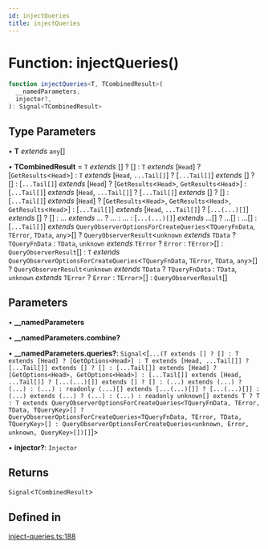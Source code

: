 ```yaml
---
id: injectQueries
title: injectQueries
---
```


# Function: injectQueries()

```ts
function injectQueries<T, TCombinedResult>(
  __namedParameters,
  injector?,
): Signal<TCombinedResult>
```

## Type Parameters

• **T** _extends_ `any`[]

• **TCombinedResult** = `T` _extends_ [] ? [] : `T` _extends_ [`Head`] ? [`GetResults`\<`Head`\>] : `T` _extends_ [`Head`, `...Tail[]`] ? [`...Tail[]`] _extends_ [] ? [] : [`...Tail[]`] _extends_ [`Head`] ? [`GetResults`\<`Head`\>, `GetResults`\<`Head`\>] : [`...Tail[]`] _extends_ [`Head`, `...Tail[]`] ? [`...Tail[]`] _extends_ [] ? [] : [`...Tail[]`] _extends_ [`Head`] ? [`GetResults`\<`Head`\>, `GetResults`\<`Head`\>, `GetResults`\<`Head`\>] : [`...Tail[]`] _extends_ [`Head`, `...Tail[]`] ? [`...(...)[]`] _extends_ [] ? [] : ... _extends_ ... ? ... : ... : [`...(...)[]`] _extends_ ...[] ? ...[] : ...[] : [`...Tail[]`] _extends_ `QueryObserverOptionsForCreateQueries`\<`TQueryFnData`, `TError`, `TData`, `any`\>[] ? `QueryObserverResult`\<`unknown` _extends_ `TData` ? `TQueryFnData` : `TData`, `unknown` _extends_ `TError` ? `Error` : `TError`\>[] : `QueryObserverResult`[] : `T` _extends_ `QueryObserverOptionsForCreateQueries`\<`TQueryFnData`, `TError`, `TData`, `any`\>[] ? `QueryObserverResult`\<`unknown` _extends_ `TData` ? `TQueryFnData` : `TData`, `unknown` _extends_ `TError` ? `Error` : `TError`\>[] : `QueryObserverResult`[]

## Parameters

• **\_\_namedParameters**

• **\_\_namedParameters.combine?**

• **\_\_namedParameters.queries?**: `Signal`\<[`...(T extends [] ? [] : T extends [Head] ? [GetOptions<Head>] : T extends [Head, ...Tail[]] ? [...Tail[]] extends [] ? [] : [...Tail[]] extends [Head] ? [GetOptions<Head>, GetOptions<Head>] : [...Tail[]] extends [Head, ...Tail[]] ? [...(...)[]] extends [] ? [] : (...) extends (...) ? (...) : (...) : readonly (...)[] extends [...(...)[]] ? [...(...)[]] : (...) extends (...) ? (...) : (...) : readonly unknown[] extends T ? T : T extends QueryObserverOptionsForCreateQueries<TQueryFnData, TError, TData, TQueryKey>[] ? QueryObserverOptionsForCreateQueries<TQueryFnData, TError, TData, TQueryKey>[] : QueryObserverOptionsForCreateQueries<unknown, Error, unknown, QueryKey>[])[]`]\>

• **injector?**: `Injector`

## Returns

`Signal`\<`TCombinedResult`\>

## Defined in

[inject-queries.ts:188](https://github.com/TanStack/query/blob/dac5da5416b82b0be38a8fb34dde1fc6670f0a59/packages/angular-query-experimental/src/inject-queries.ts#L188)
